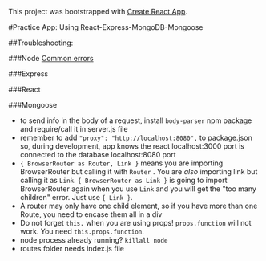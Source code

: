 This project was bootstrapped with [Create React App](https://github.com/facebookincubator/create-react-app).

#Practice App: Using React-Express-MongoDB-Mongoose

##Troubleshooting: 

###Node
[Common errors](https://nodejs.org/api/errors.html#errors_common_system_errors)

###Express

###React

###Mongoose


- to send info in the body of a request, install `body-parser` npm package and require/call it in server.js file
- remember to add `"proxy": "http://localhost:8080",` to package.json so, during development, app knows the react localhost:3000 port is connected to the database localhost:8080 port
- `{ BrowserRouter as Router, Link }` means you are importing BrowserRouter but calling it with `Router` . You are *also* importing link but calling it as `Link`. `{ BrowserRouter as Link }` is going to import BrowserRouter again when you use `Link` and you will get the "too many children" error. Just use `{ Link }`. 
- A router may only have one child element, so if you have more than one Route, you need to encase them all in a div
- Do not forget `this.` when you are using props! `props.function` will not work. You need `this.props.function`.
- node process already running? `killall node`
- routes folder needs index.js file